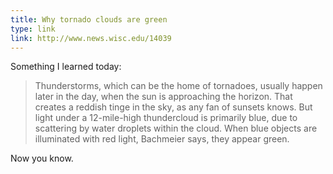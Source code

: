 ```yaml
---
title: Why tornado clouds are green
type: link
link: http://www.news.wisc.edu/14039
---
```

Something I learned today:

> Thunderstorms, which can be the home of tornadoes, usually happen later in the day, when the sun is approaching the horizon. That creates a reddish tinge in the sky, as any fan of sunsets knows. But light under a 12-mile-high thundercloud is primarily blue, due to scattering by water droplets within the cloud. When blue objects are illuminated with red light, Bachmeier says, they appear green.

Now you know.